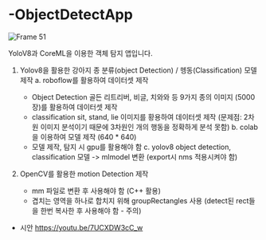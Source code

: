 # -ObjectDetectApp
![Frame 51](https://github.com/importantsgit/ObjectDetectApp/assets/118325810/c033836e-2890-4737-9f63-6b490f7ed25a)

YoloV8과 CoreML을 이용한 객체 탐지 앱입니다.

1. Yolov8을 활용한 강아지 종 분류(object Detection) / 헹동(Classification) 모델 제작
   a. roboflow를 활용하여 데이터셋 제작
      - Object Detection
        골든 리트리버, 비글, 치와와 등 9가지 종의 이미지 (5000장)를 활용하여 데이터셋 제작
      - classification
        sit, stand, lie 이미지를 황용하여 데이터셋 제작
        (문제점: 2차원 이미지 분석이기 때문에 3차원인 개의 행동을 정확하게 분석 못함)
   b. colab을 이용하여 모델 제작 (640 * 640)
      - 모델 제작, 탐지 시 gpu를 활용해야 함
   c. yolov8 object detection, classification 모델 -> mlmodel 변환 (export시 nms 적용시켜야 함)

2. OpenCV를 활용한 motion Detection 제작
   - mm 파일로 변환 후 사용해야 함 (C++ 활용)
   - 겹치는 영역을 하나로 합치지 위해 groupRectangles 사용 (detect된 rect들을 한번 복사한 후 사용해야 함 - 주의)
   
   
- 시안
https://youtu.be/7UCXDW3cC_w

